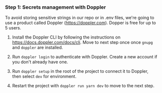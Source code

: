 ### Step 1: Secrets management with Doppler

To avoid storing sensitive strings in our repo or in .env files, we're going to use a product called Doppler (https://doppler.com). Dopper is free for up to 5 users.

1. Install the Doppler CLI by following the instructions on https://docs.doppler.com/docs/cli. Move to next step once once `gnupg` and `doppler` are installed.

2. Run `doppler login` to authenticate with Doppler. Create a new account if you don't already have one.

3. Run `doppler setup` in the root of the project to connect it to Doppler, then select `dev` for environment.

4. Restart the project with `doppler run yarn dev` to move to the next step.
